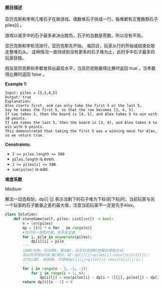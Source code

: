 #### 题目描述
亚历克斯和李用几堆石子在做游戏。偶数堆石子排成一行，每堆都有正整数颗石子 piles[i] 。

游戏以谁手中的石子最多来决出胜负。石子的总数是奇数，所以没有平局。

亚历克斯和李轮流进行，亚历克斯先开始。 每回合，玩家从行的开始或结束处取走整堆石头。 这种情况一直持续到没有更多的石子堆为止，此时手中石子最多的玩家获胜。

假设亚历克斯和李都发挥出最佳水平，当亚历克斯赢得比赛时返回 true ，当李赢得比赛时返回 false 。

 

**Example 1:**

```
Input: piles = [5,3,4,5]
Output: true
Explanation: 
Alex starts first, and can only take the first 5 or the last 5.
Say he takes the first 5, so that the row becomes [3, 4, 5].
If Lee takes 3, then the board is [4, 5], and Alex takes 5 to win with 10 points.
If Lee takes the last 5, then the board is [3, 4], and Alex takes 4 to win with 9 points.
This demonstrated that taking the first 5 was a winning move for Alex, so we return true.
```

 

**Constraints:**

- `2 <= piles.length <= 500`
- `piles.length` is even.
- `1 <= piles[i] <= 500`
- `sum(piles)` is odd.

**难度系数**  

Medium

解法一动态规划，dp[i] [j] 表示当剩下的石子堆为下标i到下标j时，当前玩家与另一个玩家的石子数量之差的最大值，注意当前玩家不一定是先手Alex。

```python
class Solution:
    def stoneGame(self, piles: List[int]) -> bool:
        n = len(piles)
        dp = [[0] * n for _ in range(n)]
        #当只有一堆的时候，先手肯定赢
        for i, pile in enumerate(piles):
            dp[i][i] = pile
        '''
        以ABC为例，可以拿A，剩余BC，后手会选择BC的最佳拿取方式，
        所以先手得分为A-BC得分，即：dp[i][j]=piles[i]-results[i+1][j]；
        也可以拿C，剩余AB，同理有dp[i][j]=piles[j]-results[i][j-1]；
        '''
        for i in range(n - 2, -1, -1):
            for j in range(i + 1, n):
                dp[i][j] = max(piles[i] - dp[i + 1][j], piles[j] - dp[i][j - 1])
        return dp[0][n - 1] > 0
```

